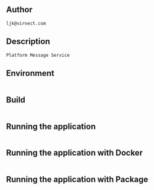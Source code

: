 ## Author

```
ljk@virnect.com
```

## Description

```
Platform Message Service
```

## Environment

```

```

## Build

```

```

## Running the application

```

```

## Running the application with Docker

```

```

## Running the application with Package

```

```
